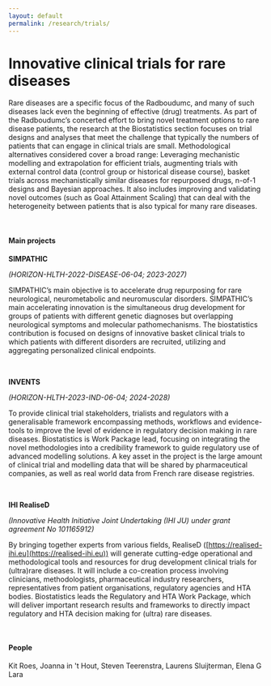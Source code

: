```yaml
---
layout: default
permalink: /research/trials/
---
```





# Innovative clinical trials for rare diseases

Rare diseases are a specific focus of the Radboudumc, and many of such diseases lack even the beginning of effective (drug) treatments. As part of the Radboudumc’s concerted effort to bring novel treatment options to rare disease patients, the research at the Biostatistics section focuses on trial designs and analyses that meet the challenge that typically the numbers of patients that can engage in clinical trials are small. Methodological alternatives considered cover a broad range: Leveraging mechanistic modelling and extrapolation for efficient trials, augmenting trials with external control data (control group or historical disease course), basket trials across mechanistically similar diseases for repurposed drugs, n-of-1 designs and Bayesian approaches. It also includes improving and validating novel outcomes (such as Goal Attainment Scaling) that can deal with the heterogeneity between patients that is also typical for many rare diseases.

<br>

#### Main projects
**SIMPATHIC**

_(HORIZON-HLTH-2022-DISEASE-06-04; 2023-2027)_


SIMPATHIC’s main objective is to accelerate drug repurposing for rare neurological, neurometabolic and neuromuscular disorders. SIMPATHIC’s main accelerating innovation is the simultaneous drug development for groups of patients with different genetic diagnoses but overlapping neurological symptoms and molecular pathomechanisms. The biostatistics contribution is focused on designs of innovative basket clinical trials to which patients with different disorders are recruited, utilizing and aggregating personalized clinical endpoints.

<br>

**INVENTS**

_(HORIZON-HLTH-2023-IND-06-04; 2024-2028)_

To provide clinical trial stakeholders, trialists and regulators with a generalisable framework encompassing methods, workflows and evidence-tools to improve the level of evidence in regulatory decision making in rare diseases. Biostatistics is Work Package lead, focusing on integrating the novel methodologies into a credibility framework to guide regulatory use of advanced modelling solutions. A key asset in the project is the large amount of clinical trial and modelling data that will be shared by pharmaceutical companies, as well as real world data from French rare disease registries.

<br>

**IHI RealiseD**

_(Innovative Health Initiative Joint Undertaking (IHI JU) under grant agreement No 101165912)_

By bringing together experts from various fields, RealiseD ([https://realised-ihi.eu](https://realised-ihi.eu)) will generate cutting-edge operational and methodological tools and resources for drug development clinical trials for (ultra)rare diseases. It will include a co-creation process involving clinicians, methodologists, pharmaceutical industry researchers, representatives from patient organisations, regulatory agencies and HTA bodies. Biostatistics leads the Regulatory and HTA Work Package, which will deliver important research results and frameworks to directly impact regulatory and HTA decision making for (ultra) rare diseases.

<br>

#### People

Kit Roes, Joanna in 't Hout, Steven Teerenstra, Laurens Sluijterman, Elena G Lara



